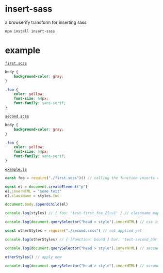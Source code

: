 # insert-sass

a browserify transform for inserting sass

```
npm install insert-sass
```

# example

[`first.scss`](./test/first.scss)

```scss
body {
	background-color: gray;
}

.foo {
	color: yellow;
	font-size: 64px;
	font-family: sans-serif;
}
```

[`second.scss`](./test/second.scss)

```scss
body {
	background-color: gray;
}

.foo {
	color: yellow;
	font-size: 64px;
	font-family: sans-serif;
}
```

[`example.js`](./test/example.js)

```js
const foo = require("./first.scss")() // calling the function inserts css into <head>

const el = document.createElement("p")
el.innerHTML = "some text"
el.className = styles.foo

document.body.appendChild(el)

console.log(styles) // { foo: 'test-first_foo_2luu1' } // classname mapping

console.log(document.querySelector("head > style").innerHTML) // css is inserted

const otherStyles = require("./second.scss") // not applied yet

console.log(otherStyles) // { [Function: bound ] bar: 'test-second_bar_1geYD' }

console.log(document.querySelector("head > style").innerHTML) // second.scss is not inserted yet

otherStyles() // apply now

console.log(document.querySelector("head > style").innerHTML) // second.scss is inserted
```
